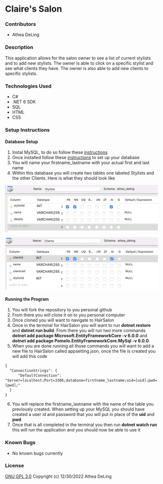 # Claire's Salon

### Contributors
* Athea DeLing

### Description
This application allows for the salon owner to see a list of current stylists and to add new stylists. The owner is able to click on a specific stylist and see what clients they have. The owner is also able to add new clients to specific stylists.

### Technologies Used
* C#
* .NET 6 SDK
* SQL
* HTML
* CSS

### Setup Instructions
#### Database Setup
1. Instal MySQL, to do so follow these [instructions](https://www.learnhowtoprogram.com/c-and-net/getting-started-with-c/installing-and-configuring-mysql)
2. Once installed follow these [instructions]() to set up your database
3. You will name your  firstname_lastname with your actual first and last name
4. Within this database you will create two tables one labeled Stylists and the other Clients. Here is what they should look like

![screenshot of Stylists table](HairSalon/wwwroot/images/stylist_tabel.png "screenshot showing columns and column characteristics for Stylists table")

![screenshot of Clients table](HairSalon/wwwroot/images/client_tabel.png "screenshot showing columns and column characteristics for Clients table")

#### Running the Program
1. You will fork the repository to you personal github
2. From there you will clone it on to you personal computer
3. Once cloned you will want to navigate to HairSalon
4. Once in the terminal for HairSalon you will want to run **dotnet restore** and **dotnet run build**. From there you will run two more commands **dotnet add package Microsoft.EntityFrameworkCore -v 6.0.0** and **dotnet add package Pomelo.EntityFrameworkCore.MySql -v 6.0.0**.
5. When you are done running all those commands you will want to add a new file to HairSalon called appsetting.json, once the file is created you will add this code

```jason
{
  "ConnectionStrings": {
      "DefaultConnection": "Server=localhost;Port=3306;database=firstname_lastname;uid=[uid];pwd=[pwd];"
  }
}
```

6. You will replace the firstname_lastname with the name of the table you previously created. When setting up your MySQL you should have created a user id and password that you will put in place of the **uid** and **pwd**
7. Once that is all completed in the terminal you then run **dotnet watch run** this will run the application and you should now be able to use it

### Known Bugs
* No known bugs currently

### License
[GNU GPL 3.0](https://choosealicense.com/licenses/gpl-3.0/) Copyright (c) 12/30/2022 Athea DeLing